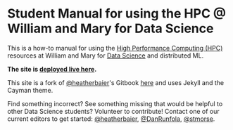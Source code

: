 # Student Manual for using the HPC @ William and Mary for Data Science

This is a how-to manual for using the [High Performance Computing (HPC)](https://www.wm.edu/offices/it/services/researchcomputing/) resources at William and Mary for [Data Science](https://github.com/D8A-SCIENCE) and distributed ML.  

**The site is [deployed live here](https://d8a-science.github.io/hpc-gitbook/).**  

This site is a fork of [@heatherbaier](https://github.com/heatherbaier/)'s Gitbook [here](https://hmbaier.gitbook.io/distributed-ml-w-and-m) and uses Jekyll and the Cayman theme.  

Find something incorrect?  See something missing that would be helpful to other Data Science students?  Volunteer to contribute!  Contact one of our current editors to get started: [@heatherbaier](https://github.com/heatherbaier/), [@DanRunfola](https://github.com/DanRunfola), [@stmorse](https://github.com/stmorse). 
